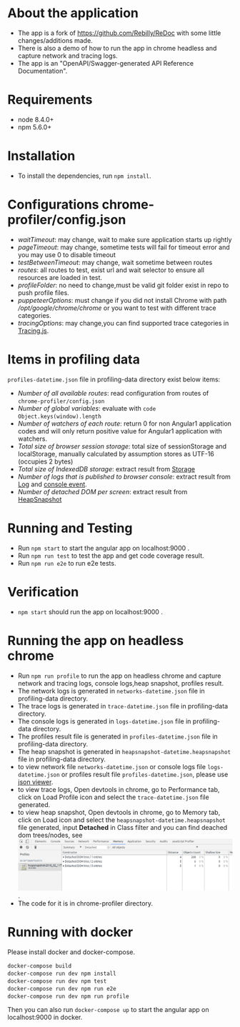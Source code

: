 # About the application

* The app is a fork of https://github.com/Rebilly/ReDoc with some little changes/additions made.
* There is also a demo of how to run the app in chrome headless and capture network and tracing logs.
* The app is an "OpenAPI/Swagger-generated API Reference Documentation".

# Requirements

* node 8.4.0+
* npm 5.6.0+


# Installation

* To install the dependencies, run ` npm install `.

# Configurations chrome-profiler/config.json
- *waitTimeout*: may change, wait to make sure application starts up rightly
- *pageTimeout*: may change, sometime tests will fail for timeout error and you may use 0 to disable timeout
- *testBetweenTimeout*: may change, wait sometime between routes
- *routes*: all routes to test, exist url and wait selector to ensure all resources are loaded in test.
- *profileFolder*: no need to change,must be valid git folder exist in repo to push profile files.
- *puppeteerOptions*: must change if you did not install Chrome with path */opt/google/chrome/chrome* or you want to test with different trace categories.
- *tracingOptions*: may change,you can find supported trace categories in [Tracing.js](https://github.com/GoogleChrome/puppeteer/blob/master/lib/Tracing.js).

# Items in profiling data
`profiles-datetime.json` file in profiling-data directory exist below items:
- *Number of all available routes*: read configuration from routes of  `chrome-profiler/config.json`
- *Number of global variables*: evaluate with `code Object.keys(window).length`
- *Number of watchers of each route*: return 0 for non Angular1 application codes and will only return positive value for Angular1 application with watchers.
- *Total size of browser session storage*: total size of sessionStorage and localStorage, manually calculated by assumption stores as UTF-16 (occupies 2 bytes)
- *Total size of IndexedDB storage*: extract result from [Storage](https://chromedevtools.github.io/devtools-protocol/tot/Storage)
- *Number of logs that is published to browser console*: extract result from [Log](https://chromedevtools.github.io/devtools-protocol/tot/Loge) and [console event](https://github.com/GoogleChrome/puppeteer/blob/master/docs/api.md#event-console).
- *Number of detached DOM per screen*: extract result from [HeapSnapshot](https://chromedevtools.github.io/devtools-protocol/tot/HeapProfiler#event-addHeapSnapshotChunk)


# Running and Testing

* Run ` npm start ` to start the angular app on localhost:9000 .
* Run ` npm run test ` to test the app and get code coverage result.
* Run ` npm run e2e ` to run e2e tests.


# Verification

* ` npm start ` should run the app on localhost:9000 .


# Running the app on headless chrome
* Run ` npm run profile ` to run the app on headless chrome and capture network and tracing logs, console logs,heap snapshot, profiles result.
* The network logs is generated in `networks-datetime.json` file in profiling-data directory.
* The trace logs is generated in `trace-datetime.json` file in profiling-data directory.
* The console logs is generated in `logs-datetime.json` file in profiling-data directory.
* The profiles result file is generated in `profiles-datetime.json` file in profiling-data directory.
* The heap snapshot is generated in `heapsnapshot-datetime.heapsnapshot` file in profiling-data directory.
* to view network file `networks-datetime.json` or console logs file `logs-datetime.json` or profiles result file `profiles-datetime.json`, please use [json viewer](http://jsonviewer.stack.hu/).
* to view trace logs, Open devtools in chrome, go to Performance tab, click on Load Profile icon and select the `trace-datetime.json` file generated.
* to view heap snapshot, Open devtools in chrome, go to Memory tab, click on Load icon and select the `heapsnapshot-datetime.heapsnapshot` file generated,
input **Detached** in Class filter and you can find deached dom trees/nodes, see ![Alt text](docs/images/Detached.png?raw=true "Detached").
* The code for it is in chrome-profiler directory.

# Running with docker
Please install docker and docker-compose.
```sh
docker-compose build
docker-compose run dev npm install
docker-compose run dev npm test
docker-compose run dev npm run e2e
docker-compose run dev npm run profile
```
Then you can also run `docker-compose up` to start the angular app on localhost:9000 in docker.
